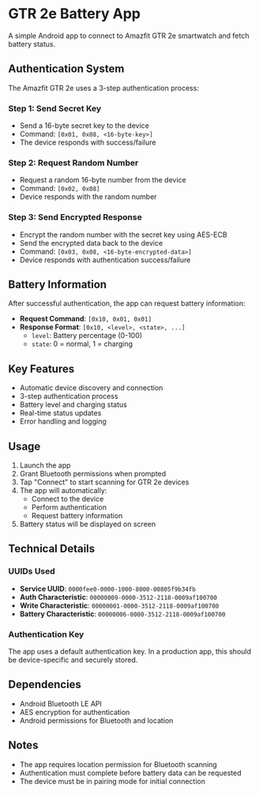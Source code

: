 # GTR 2e Battery App

A simple Android app to connect to Amazfit GTR 2e smartwatch and fetch battery status.

## Authentication System

The Amazfit GTR 2e uses a 3-step authentication process:

### Step 1: Send Secret Key
- Send a 16-byte secret key to the device
- Command: `[0x01, 0x08, <16-byte-key>]`
- The device responds with success/failure

### Step 2: Request Random Number
- Request a random 16-byte number from the device
- Command: `[0x02, 0x08]`
- Device responds with the random number

### Step 3: Send Encrypted Response
- Encrypt the random number with the secret key using AES-ECB
- Send the encrypted data back to the device
- Command: `[0x03, 0x08, <16-byte-encrypted-data>]`
- Device responds with authentication success/failure

## Battery Information

After successful authentication, the app can request battery information:

- **Request Command**: `[0x10, 0x01, 0x01]`
- **Response Format**: `[0x10, <level>, <state>, ...]`
  - `level`: Battery percentage (0-100)
  - `state`: 0 = normal, 1 = charging

## Key Features

- Automatic device discovery and connection
- 3-step authentication process
- Battery level and charging status
- Real-time status updates
- Error handling and logging

## Usage

1. Launch the app
2. Grant Bluetooth permissions when prompted
3. Tap "Connect" to start scanning for GTR 2e devices
4. The app will automatically:
   - Connect to the device
   - Perform authentication
   - Request battery information
5. Battery status will be displayed on screen

## Technical Details

### UUIDs Used
- **Service UUID**: `0000fee0-0000-1000-8000-00805f9b34fb`
- **Auth Characteristic**: `00000009-0000-3512-2118-0009af100700`
- **Write Characteristic**: `00000001-0000-3512-2118-0009af100700`
- **Battery Characteristic**: `00000006-0000-3512-2118-0009af100700`

### Authentication Key
The app uses a default authentication key. In a production app, this should be device-specific and securely stored.

## Dependencies

- Android Bluetooth LE API
- AES encryption for authentication
- Android permissions for Bluetooth and location

## Notes

- The app requires location permission for Bluetooth scanning
- Authentication must complete before battery data can be requested
- The device must be in pairing mode for initial connection
